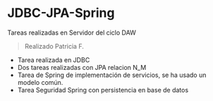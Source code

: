 # JDBC-JPA-Spring
Tareas realizadas en Servidor del ciclo DAW

> Realizado Patricia F.

- Tarea realizada en JDBC
- Dos tareas realizadas con JPA relacion N_M
- Tarea de Spring de implementación de servicios, se ha usado un modelo común.
- Tarea Seguridad Spring con persistencia en base de datos
